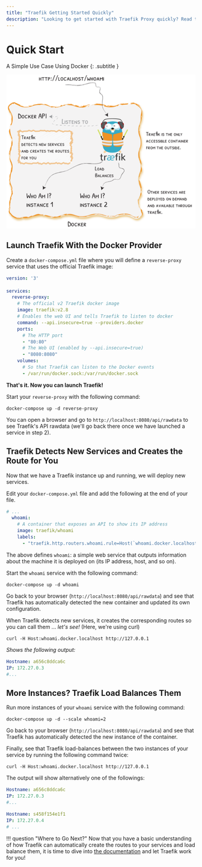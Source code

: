 ```yaml
---
title: "Traefik Getting Started Quickly"
description: "Looking to get started with Traefik Proxy quickly? Read the technical documentation to learn a simple use case that leverages Docker."
---
```


# Quick Start

A Simple Use Case Using Docker
{: .subtitle }

![quickstart-diagram](../assets/img/quickstart-diagram.png)

## Launch Traefik With the Docker Provider

Create a `docker-compose.yml` file where you will define a `reverse-proxy` service that uses the official Traefik image:

```yaml
version: '3'

services:
  reverse-proxy:
    # The official v2 Traefik docker image
    image: traefik:v2.8
    # Enables the web UI and tells Traefik to listen to docker
    command: --api.insecure=true --providers.docker
    ports:
      # The HTTP port
      - "80:80"
      # The Web UI (enabled by --api.insecure=true)
      - "8080:8080"
    volumes:
      # So that Traefik can listen to the Docker events
      - /var/run/docker.sock:/var/run/docker.sock
```

**That's it. Now you can launch Traefik!**

Start your `reverse-proxy` with the following command:

```shell
docker-compose up -d reverse-proxy
```

You can open a browser and go to `http://localhost:8080/api/rawdata` to see Traefik's API rawdata (we'll go back there once we have launched a service in step 2).

## Traefik Detects New Services and Creates the Route for You

Now that we have a Traefik instance up and running, we will deploy new services.

Edit your `docker-compose.yml` file and add the following at the end of your file.

```yaml
# ...
  whoami:
    # A container that exposes an API to show its IP address
    image: traefik/whoami
    labels:
      - "traefik.http.routers.whoami.rule=Host(`whoami.docker.localhost`)"
```

The above defines `whoami`: a simple web service that outputs information about the machine it is deployed on (its IP address, host, and so on).

Start the `whoami` service with the following command:

```shell
docker-compose up -d whoami
```

Go back to your browser (`http://localhost:8080/api/rawdata`) and see that Traefik has automatically detected the new container and updated its own configuration.

When Traefik detects new services, it creates the corresponding routes so you can call them ... _let's see!_  (Here, we're using curl)

```shell
curl -H Host:whoami.docker.localhost http://127.0.0.1
```

_Shows the following output:_

```yaml
Hostname: a656c8ddca6c
IP: 172.27.0.3
#...
```

## More Instances? Traefik Load Balances Them

Run more instances of your `whoami` service with the following command:

```shell
docker-compose up -d --scale whoami=2
```

Go back to your browser (`http://localhost:8080/api/rawdata`) and see that Traefik has automatically detected the new instance of the container.

Finally, see that Traefik load-balances between the two instances of your service by running the following command twice:

```shell
curl -H Host:whoami.docker.localhost http://127.0.0.1
```

The output will show alternatively one of the followings:

```yaml
Hostname: a656c8ddca6c
IP: 172.27.0.3
#...
```

```yaml
Hostname: s458f154e1f1
IP: 172.27.0.4
# ...
```

!!! question "Where to Go Next?"
    Now that you have a basic understanding of how Traefik can automatically create the routes to your services and load balance them, it is time to dive into [the documentation](/) and let Traefik work for you!
